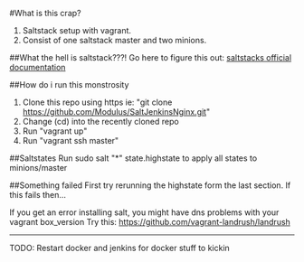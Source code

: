#What is this crap?
1. Saltstack setup with vagrant.
2. Consist of one saltstack master and two minions.

##What the hell is saltstack???!
Go here to figure this out: [saltstacks official documentation](https://docs.saltstack.com)

##How do i run this monstrosity
1. Clone this repo using https ie: "git clone https://github.com/Modulus/SaltJenkinsNginx.git"
2. Change (cd) into the recently cloned repo
3. Run "vagrant up"
4. Run "vagrant ssh master"

##Saltstates
Run sudo salt "\*" state.highstate to apply all states to minions/master

##Something failed
First try rerunning the highstate form the last section. If this fails then...

If you get an error installing salt, you might have dns problems with your vagrant box_version
Try this: https://github.com/vagrant-landrush/landrush

---
TODO: Restart docker and jenkins for docker stuff to kickin
